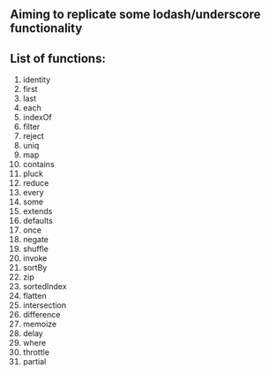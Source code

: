 ## Aiming to replicate some lodash/underscore functionality

## List of functions:

1. identity
2. first
3. last
4. each
5. indexOf
6. filter
7. reject
8. uniq
9. map
10. contains
11. pluck
12. reduce
13. every
14. some
15. extends
16. defaults
17. once
18. negate
19. shuffle
20. invoke
21. sortBy
22. zip
23. sortedIndex
24. flatten
25. intersection
26. difference
27. memoize
28. delay
29. where
30. throttle
31. partial
